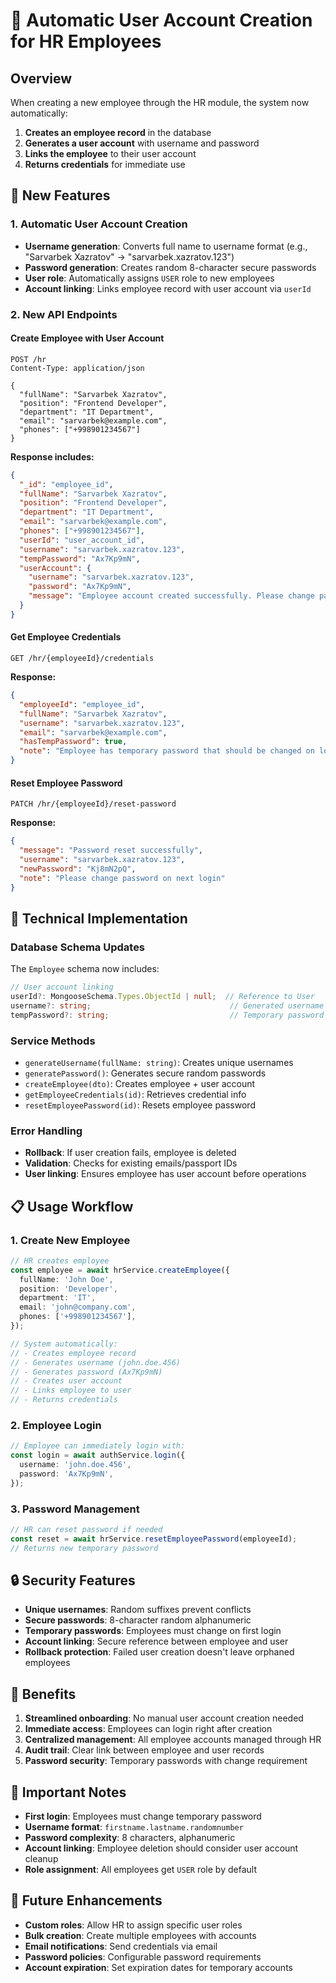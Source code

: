 # 🔐 Automatic User Account Creation for HR Employees

## Overview

When creating a new employee through the HR module, the system now automatically:

1. **Creates an employee record** in the database
2. **Generates a user account** with username and password
3. **Links the employee** to their user account
4. **Returns credentials** for immediate use

## 🚀 New Features

### 1. Automatic User Account Creation

- **Username generation**: Converts full name to username format (e.g., "Sarvarbek Xazratov" → "sarvarbek.xazratov.123")
- **Password generation**: Creates random 8-character secure passwords
- **User role**: Automatically assigns `USER` role to new employees
- **Account linking**: Links employee record with user account via `userId`

### 2. New API Endpoints

#### Create Employee with User Account

```http
POST /hr
Content-Type: application/json

{
  "fullName": "Sarvarbek Xazratov",
  "position": "Frontend Developer",
  "department": "IT Department",
  "email": "sarvarbek@example.com",
  "phones": ["+998901234567"]
}
```

**Response includes:**

```json
{
  "_id": "employee_id",
  "fullName": "Sarvarbek Xazratov",
  "position": "Frontend Developer",
  "department": "IT Department",
  "email": "sarvarbek@example.com",
  "phones": ["+998901234567"],
  "userId": "user_account_id",
  "username": "sarvarbek.xazratov.123",
  "tempPassword": "Ax7Kp9mN",
  "userAccount": {
    "username": "sarvarbek.xazratov.123",
    "password": "Ax7Kp9mN",
    "message": "Employee account created successfully. Please change password on first login."
  }
}
```

#### Get Employee Credentials

```http
GET /hr/{employeeId}/credentials
```

**Response:**

```json
{
  "employeeId": "employee_id",
  "fullName": "Sarvarbek Xazratov",
  "username": "sarvarbek.xazratov.123",
  "email": "sarvarbek@example.com",
  "hasTempPassword": true,
  "note": "Employee has temporary password that should be changed on login"
}
```

#### Reset Employee Password

```http
PATCH /hr/{employeeId}/reset-password
```

**Response:**

```json
{
  "message": "Password reset successfully",
  "username": "sarvarbek.xazratov.123",
  "newPassword": "Kj8mN2pQ",
  "note": "Please change password on next login"
}
```

## 🔧 Technical Implementation

### Database Schema Updates

The `Employee` schema now includes:

```typescript
// User account linking
userId?: MongooseSchema.Types.ObjectId | null;  // Reference to User
username?: string;                               // Generated username
tempPassword?: string;                           // Temporary password
```

### Service Methods

- `generateUsername(fullName: string)`: Creates unique usernames
- `generatePassword()`: Generates secure random passwords
- `createEmployee(dto)`: Creates employee + user account
- `getEmployeeCredentials(id)`: Retrieves credential info
- `resetEmployeePassword(id)`: Resets employee password

### Error Handling

- **Rollback**: If user creation fails, employee is deleted
- **Validation**: Checks for existing emails/passport IDs
- **User linking**: Ensures employee has user account before operations

## 📋 Usage Workflow

### 1. Create New Employee

```typescript
// HR creates employee
const employee = await hrService.createEmployee({
  fullName: 'John Doe',
  position: 'Developer',
  department: 'IT',
  email: 'john@company.com',
  phones: ['+998901234567'],
});

// System automatically:
// - Creates employee record
// - Generates username (john.doe.456)
// - Generates password (Ax7Kp9mN)
// - Creates user account
// - Links employee to user
// - Returns credentials
```

### 2. Employee Login

```typescript
// Employee can immediately login with:
const login = await authService.login({
  username: 'john.doe.456',
  password: 'Ax7Kp9mN',
});
```

### 3. Password Management

```typescript
// HR can reset password if needed
const reset = await hrService.resetEmployeePassword(employeeId);
// Returns new temporary password
```

## 🔒 Security Features

- **Unique usernames**: Random suffixes prevent conflicts
- **Secure passwords**: 8-character random alphanumeric
- **Temporary passwords**: Employees must change on first login
- **Account linking**: Secure reference between employee and user
- **Rollback protection**: Failed user creation doesn't leave orphaned employees

## 🎯 Benefits

1. **Streamlined onboarding**: No manual user account creation needed
2. **Immediate access**: Employees can login right after creation
3. **Centralized management**: All employee accounts managed through HR
4. **Audit trail**: Clear link between employee and user records
5. **Password security**: Temporary passwords with change requirement

## 🚨 Important Notes

- **First login**: Employees must change temporary password
- **Username format**: `firstname.lastname.randomnumber`
- **Password complexity**: 8 characters, alphanumeric
- **Account linking**: Employee deletion should consider user account cleanup
- **Role assignment**: All employees get `USER` role by default

## 🔄 Future Enhancements

- **Custom roles**: Allow HR to assign specific user roles
- **Bulk creation**: Create multiple employees with accounts
- **Email notifications**: Send credentials via email
- **Password policies**: Configurable password requirements
- **Account expiration**: Set expiration dates for temporary accounts
